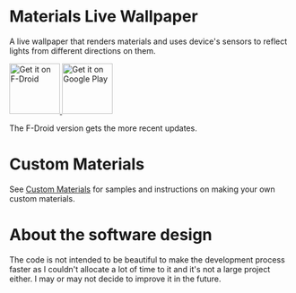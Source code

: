 # Materials Live Wallpaper

A live wallpaper that renders materials and uses device's sensors to reflect lights from different directions on them.

<a href="https://f-droid.org/en/packages/com.reminimalism.materialslivewallpaper/" target="_blank">
  <img src="https://f-droid.org/badge/get-it-on.png" alt="Get it on F-Droid" height="90"/>
</a>
<a href="https://play.google.com/store/apps/details?id=com.reminimalism.materialslivewallpaper" target="_blank">
  <img src="https://play.google.com/intl/en_us/badges/images/generic/en-play-badge.png" alt="Get it on Google Play" height="90"/>
</a>

The F-Droid version gets the more recent updates.

# Custom Materials

See [Custom Materials](https://github.com/Reminimalism/MaterialsLiveWallpaperCustomMaterials) for samples and instructions on making your own custom materials.

# About the software design

The code is not intended to be beautiful
to make the development process faster
as I couldn't allocate a lot of time to it
and it's not a large project either.
I may or may not decide to improve it in the future.
